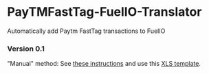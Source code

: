 # PayTMFastTag-FuelIO-Translator
Automatically add Paytm FastTag transactions to FuelIO 

### Version 0.1
"Manual" method:
See [these instructions](ManualTranlation.md) and use this [XLS template](FuelIO-FastTag-Template.xlsx).
